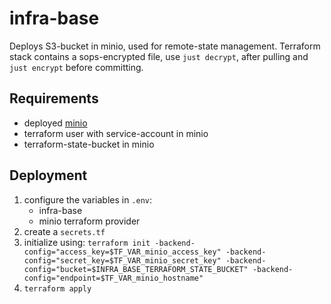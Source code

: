# infra-base

Deploys S3-bucket in minio, used for remote-state management.
Terraform stack contains a sops-encrypted file, use `just decrypt`, after pulling and `just encrypt` before committing.

## Requirements

* deployed [minio](../minio/README.md)
* terraform user with service-account in minio
* terraform-state-bucket in minio

## Deployment

1. configure the variables in `.env`:
   * infra-base
   * minio terraform provider
2. create a `secrets.tf`
3. initialize using:
`terraform init -backend-config="access_key=$TF_VAR_minio_access_key" -backend-config="secret_key=$TF_VAR_minio_secret_key" -backend-config="bucket=$INFRA_BASE_TERRAFORM_STATE_BUCKET" -backend-config="endpoint=$TF_VAR_minio_hostname"`
4. `terraform apply`